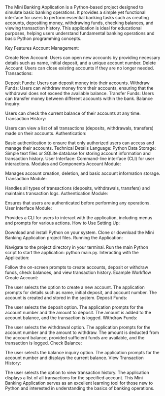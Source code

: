 The Mini Banking Application is a Python-based project designed to simulate basic banking operations. It provides a simple yet functional interface for users to perform essential banking tasks such as creating accounts, depositing money, withdrawing funds, checking balances, and viewing transaction history. This application is ideal for educational purposes, helping users understand fundamental banking operations and basic Python programming concepts.

Key Features
Account Management:

Create New Account: Users can open new accounts by providing necessary details such as name, initial deposit, and a unique account number.
Delete Account: Users can close existing accounts if they are no longer needed.
Transactions:

Deposit Funds: Users can deposit money into their accounts.
Withdraw Funds: Users can withdraw money from their accounts, ensuring that the withdrawal does not exceed the available balance.
Transfer Funds: Users can transfer money between different accounts within the bank.
Balance Inquiry:

Users can check the current balance of their accounts at any time.
Transaction History:

Users can view a list of all transactions (deposits, withdrawals, transfers) made on their accounts.
Authentication:

Basic authentication to ensure that only authorized users can access and manage their accounts.
Technical Details
Language: Python
Data Storage: Simple text files or SQLite database for storing account information and transaction history.
User Interface: Command-line interface (CLI) for user interactions.
Modules and Components
Account Module:

Manages account creation, deletion, and basic account information storage.
Transaction Module:

Handles all types of transactions (deposits, withdrawals, transfers) and maintains transaction logs.
Authentication Module:

Ensures that users are authenticated before performing any operations.
User Interface Module:

Provides a CLI for users to interact with the application, including menus and prompts for various actions.
How to Use
Setting Up:

Download and install Python on your system.
Clone or download the Mini Banking Application project files.
Running the Application:

Navigate to the project directory in your terminal.
Run the main Python script to start the application: python main.py.
Interacting with the Application:

Follow the on-screen prompts to create accounts, deposit or withdraw funds, check balances, and view transaction history.
Example Workflow
Create Account:

The user selects the option to create a new account.
The application prompts for details such as name, initial deposit, and account number.
The account is created and stored in the system.
Deposit Funds:

The user selects the deposit option.
The application prompts for the account number and the amount to deposit.
The amount is added to the account balance, and the transaction is logged.
Withdraw Funds:

The user selects the withdrawal option.
The application prompts for the account number and the amount to withdraw.
The amount is deducted from the account balance, provided sufficient funds are available, and the transaction is logged.
Check Balance:

The user selects the balance inquiry option.
The application prompts for the account number and displays the current balance.
View Transaction History:

The user selects the option to view transaction history.
The application displays a list of all transactions for the specified account.
This Mini Banking Application serves as an excellent learning tool for those new to Python and interested in understanding the basics of banking operations.
